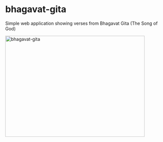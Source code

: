 # bhagavat-gita
Simple web application showing verses from Bhagavat Gita (The Song of God)

<img src="https://lh3.googleusercontent.com/sLzaw4mryh80DSeHPBLt8PjROOYKgNEyfOn15rdKJWJEW8AjERjQVZUB5Xm0tcPAO7Kqby3radaMWevi6OXVKe9iX6PsfW772kWrwkhVoksubMYQ_qt7zF3brEKnQlrO3QEY9gYwLfxdkEVfO5WRl_RaYbkDpDn78eOIsp4Mh9vFVGKhyFvTrfWxYY-P2okr7dgcqGAVBBGTB7sg7ITRM5puNcI4bvZbeRg8zlYY_B9c4GpAGxclISDG5QcV6sh8dYfAd8gJjsvfkPrVSWnhJROdjq8ZxfhJyW0zfiHrfR54WdlG68cqjaI8oV_0q3kpq3QIuFEiGAv5xyqsCnj6zitdWXnohsZcngm3oUEHLTZqTlW5L0iAlwQbjDZUQ5e9KLUYrW-6vX7f2wI2MUwIFEOIKKFfzZ9KLY46XFXlTRaNviZAJyrJXfSLeG4aBurYrhI2pbiynJRf8QUq3mL7VmAcXqTz0l6E34JHP_tXvW7slZi6Fl-gDP5q72rJrI_MsMdmxnKDQAfVTfA9s5qWmn1sapicqAXko4gbHyrdVWOE7SPSbtqXyygKFgjH9kG0QluXX5ScXDzZMR2HbzMzoaUwxz0nc9_83FsFJt-l9roGwJsR6_DMTT4ARqXMCL2mSRWhNegycBabdjG8CLBL1_Az1H1Hl-GG2FoWKNRKFvQOHaHXbHs9kzI5lTijsTTjGq2K9BuiG4-CTflcnQ=w861-h626-no" alt="bhagavat-gita" width="440" height="320"/>
